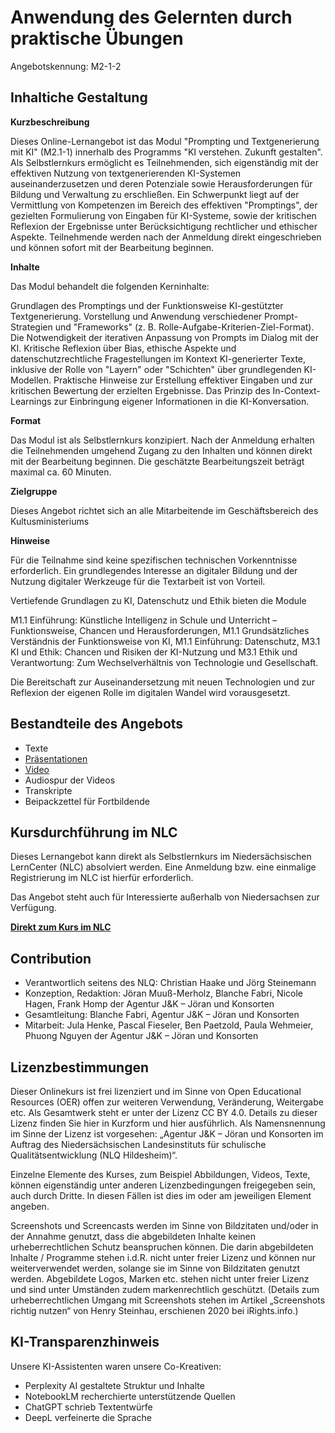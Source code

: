 # Anwendung des Gelernten durch praktische Übungen
Angebotskennung: M2-1-2 

## Inhaltiche Gestaltung

**Kurzbeschreibung**

Dieses Online-Lernangebot ist das Modul "Prompting und Textgenerierung mit KI" (M2.1-1) innerhalb des Programms "KI verstehen. Zukunft gestalten". Als Selbstlernkurs ermöglicht es Teilnehmenden, sich eigenständig mit der effektiven Nutzung von textgenerierenden KI-Systemen auseinanderzusetzen und deren Potenziale sowie Herausforderungen für Bildung und Verwaltung zu erschließen. Ein Schwerpunkt liegt auf der Vermittlung von Kompetenzen im Bereich des effektiven "Promptings", der gezielten Formulierung von Eingaben für KI-Systeme, sowie der kritischen Reflexion der Ergebnisse unter Berücksichtigung rechtlicher und ethischer Aspekte. Teilnehmende werden nach der Anmeldung direkt eingeschrieben und können sofort mit der Bearbeitung beginnen.

**Inhalte**

Das Modul behandelt die folgenden Kerninhalte:

Grundlagen des Promptings und der Funktionsweise KI-gestützter Textgenerierung.
Vorstellung und Anwendung verschiedener Prompt-Strategien und "Frameworks" (z. B. Rolle-Aufgabe-Kriterien-Ziel-Format).
Die Notwendigkeit der iterativen Anpassung von Prompts im Dialog mit der KI.
Kritische Reflexion über Bias, ethische Aspekte und datenschutzrechtliche Fragestellungen im Kontext KI-generierter Texte, inklusive der Rolle von "Layern" oder "Schichten" über grundlegenden KI-Modellen.
Praktische Hinweise zur Erstellung effektiver Eingaben und zur kritischen Bewertung der erzielten Ergebnisse.
Das Prinzip des In-Context-Learnings zur Einbringung eigener Informationen in die KI-Konversation.

**Format**

Das Modul ist als Selbstlernkurs konzipiert. Nach der Anmeldung erhalten die Teilnehmenden umgehend Zugang zu den Inhalten und können direkt mit der Bearbeitung beginnen. Die geschätzte Bearbeitungszeit beträgt maximal ca. 60 Minuten.

**Zielgruppe**

Dieses Angebot richtet sich an alle Mitarbeitende im Geschäftsbereich des Kultusministeriums

**Hinweise**

Für die Teilnahme sind keine spezifischen technischen Vorkenntnisse erforderlich. Ein grundlegendes Interesse an digitaler Bildung und der Nutzung digitaler Werkzeuge für die Textarbeit ist von Vorteil. 

Vertiefende Grundlagen zu KI, Datenschutz und Ethik bieten die Module 

M1.1 Einführung: Künstliche Intelligenz in Schule und Unterricht – Funktionsweise, Chancen und Herausforderungen,
M1.1 Grundsätzliches Verständnis der Funktionsweise von KI, 
M1.1 Einführung: Datenschutz,
M3.1 KI und Ethik: Chancen und Risiken der KI-Nutzung und
M3.1 Ethik und Verantwortung: Zum Wechselverhältnis von Technologie und Gesellschaft.

Die Bereitschaft zur Auseinandersetzung mit neuen Technologien und zur Reflexion der eigenen Rolle im digitalen Wandel wird vorausgesetzt.


## Bestandteile des Angebots

- Texte
- [Präsentationen](https://speicher.nibis.de/s/P7paQaSZ9wGMKW6)
- [Video](https://speicher.nibis.de/s/HGsQpdXb4JgxzWb)
- Audiospur der Videos
- Transkripte
- Beipackzettel für Fortbildende

## Kursdurchführung im NLC

Dieses Lernangebot kann direkt als Selbstlernkurs im Niedersächsischen LernCenter (NLC) absolviert werden. Eine Anmeldung bzw. eine einmalige Registrierung im NLC ist hierfür erforderlich.

Das Angebot steht auch für Interessierte außerhalb von Niedersachsen zur Verfügung.

**[Direkt zum Kurs im NLC](https://nlc.info/app/edb/event/49261)**

## Contribution

- Verantwortlich seitens des NLQ: Christian Haake und Jörg Steinemann 
- Konzeption, Redaktion: Jöran Muuß-Merholz, Blanche Fabri, Nicole Hagen, Frank Homp der Agentur J&K – Jöran und Konsorten
- Gesamtleitung: Blanche Fabri, Agentur J&K – Jöran und Konsorten
- Mitarbeit: Jula Henke, Pascal Fieseler, Ben Paetzold, Paula Wehmeier, Phuong Nguyen der Agentur J&K – Jöran und Konsorten

## Lizenzbestimmungen

Dieser Onlinekurs ist frei lizenziert und im Sinne von Open Educational Resources (OER) offen zur weiteren Verwendung, Veränderung, Weitergabe etc. Als Gesamtwerk steht er unter der Lizenz CC BY 4.0. Details zu dieser Lizenz finden Sie hier in Kurzform und hier ausführlich. Als Namensnennung im Sinne der Lizenz ist vorgesehen: „Agentur J&K – Jöran und Konsorten im Auftrag des Niedersächsischen Landesinstituts für schulische Qualitätsentwicklung (NLQ Hildesheim)“.

Einzelne Elemente des Kurses, zum Beispiel Abbildungen, Videos, Texte, können eigenständig unter anderen Lizenzbedingungen freigegeben sein, auch durch Dritte. In diesen Fällen ist dies im oder am jeweiligen Element angeben.

Screenshots und Screencasts werden im Sinne von Bildzitaten und/oder in der Annahme genutzt, dass die abgebildeten Inhalte keinen urheberrechtlichen Schutz beanspruchen können. Die darin abgebildeten Inhalte / Programme stehen i.d.R. nicht unter freier Lizenz und können nur weiterverwendet werden, solange sie im Sinne von Bildzitaten genutzt werden. Abgebildete Logos, Marken etc. stehen nicht unter freier Lizenz und sind unter Umständen zudem markenrechtlich geschützt. (Details zum urheberrechtlichen Umgang mit Screenshots stehen im Artikel „Screenshots richtig nutzen“ von Henry Steinhau, erschienen 2020 bei iRights.info.)

## KI-Transparenzhinweis

Unsere KI-Assistenten waren unsere Co-Kreativen:
- Perplexity AI gestaltete Struktur und Inhalte
- NotebookLM recherchierte unterstützende Quellen
- ChatGPT schrieb Textentwürfe
- DeepL verfeinerte die Sprache
